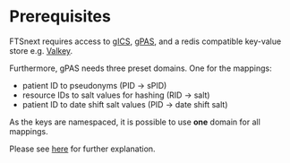 # Prerequisites

FTSnext requires access to
[gICS](https://www.ths-greifswald.de/forscher/gics),
[gPAS](https://www.ths-greifswald.de/forscher/gpas/),
and a redis compatible key-value store e.g. [Valkey](https://valkey.io/).

Furthermore, gPAS needs three preset domains.
One for the mappings:

- patient ID to pseudonyms (PID -> sPID)
- resource IDs to salt values for hashing (RID -> salt)
- patient ID to date shift salt values (PID -> date shift salt)

As the keys are namespaced, it is possible to use **one** domain for all mappings.

Please see [here](../details/deidentification) for further explanation. 
